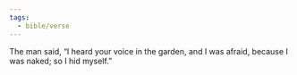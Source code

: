```yaml
---
tags:
  - bible/verse
---
```

The man said, “I heard your voice in the garden, and I was afraid, because I was naked; so I hid myself.”